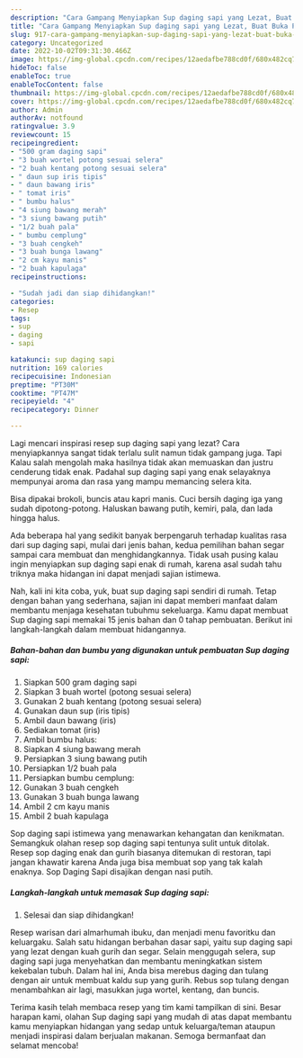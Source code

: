 ```yaml
---
description: "Cara Gampang Menyiapkan Sup daging sapi yang Lezat, Buat Buka Puasa Bikin Ngiler"
title: "Cara Gampang Menyiapkan Sup daging sapi yang Lezat, Buat Buka Puasa Bikin Ngiler"
slug: 917-cara-gampang-menyiapkan-sup-daging-sapi-yang-lezat-buat-buka-puasa-bikin-ngiler
category: Uncategorized
date: 2022-10-02T09:31:30.466Z
image: https://img-global.cpcdn.com/recipes/12aedafbe788cd0f/680x482cq70/sup-daging-sapi-foto-resep-utama.jpg
hideToc: false
enableToc: true
enableTocContent: false
thumbnail: https://img-global.cpcdn.com/recipes/12aedafbe788cd0f/680x482cq70/sup-daging-sapi-foto-resep-utama.jpg
cover: https://img-global.cpcdn.com/recipes/12aedafbe788cd0f/680x482cq70/sup-daging-sapi-foto-resep-utama.jpg
author: Admin
authorAv: notfound
ratingvalue: 3.9
reviewcount: 15
recipeingredient:
- "500 gram daging sapi"
- "3 buah wortel potong sesuai selera"
- "2 buah kentang potong sesuai selera"
- " daun sup iris tipis"
- " daun bawang iris"
- " tomat iris"
- " bumbu halus"
- "4 siung bawang merah"
- "3 siung bawang putih"
- "1/2 buah pala"
- " bumbu cemplung"
- "3 buah cengkeh"
- "3 buah bunga lawang"
- "2 cm kayu manis"
- "2 buah kapulaga"
recipeinstructions:

- "Sudah jadi dan siap dihidangkan!"
categories:
- Resep
tags:
- sup
- daging
- sapi

katakunci: sup daging sapi 
nutrition: 169 calories
recipecuisine: Indonesian
preptime: "PT30M"
cooktime: "PT47M"
recipeyield: "4"
recipecategory: Dinner

---
```



Lagi mencari inspirasi resep sup daging sapi yang lezat? Cara menyiapkannya sangat tidak terlalu sulit namun tidak gampang juga. Tapi Kalau salah mengolah maka hasilnya tidak akan memuaskan dan justru cenderung tidak enak. Padahal sup daging sapi yang enak selayaknya mempunyai aroma dan rasa yang mampu memancing selera kita.


Bisa dipakai brokoli, buncis atau kapri manis. Cuci bersih daging iga yang sudah dipotong-potong. Haluskan bawang putih, kemiri, pala, dan lada hingga halus.

Ada beberapa hal yang sedikit banyak berpengaruh terhadap kualitas rasa dari sup daging sapi, mulai dari jenis bahan, kedua pemilihan bahan segar sampai cara membuat dan menghidangkannya. Tidak usah pusing kalau ingin menyiapkan sup daging sapi enak di rumah, karena asal sudah tahu triknya maka hidangan ini dapat menjadi sajian istimewa.


Nah, kali ini kita coba, yuk, buat sup daging sapi sendiri di rumah. Tetap dengan bahan yang sederhana, sajian ini dapat memberi manfaat dalam membantu menjaga kesehatan tubuhmu sekeluarga. Kamu dapat membuat Sup daging sapi memakai 15 jenis bahan dan 0 tahap pembuatan. Berikut ini langkah-langkah dalam membuat hidangannya.

<!--inarticleads1-->

##### Bahan-bahan dan bumbu yang digunakan untuk pembuatan Sup daging sapi:

1. Siapkan 500 gram daging sapi
1. Siapkan 3 buah wortel (potong sesuai selera)
1. Gunakan 2 buah kentang (potong sesuai selera)
1. Gunakan  daun sup (iris tipis)
1. Ambil  daun bawang (iris)
1. Sediakan  tomat (iris)
1. Ambil  bumbu halus:
1. Siapkan 4 siung bawang merah
1. Persiapkan 3 siung bawang putih
1. Persiapkan 1/2 buah pala
1. Persiapkan  bumbu cemplung:
1. Gunakan 3 buah cengkeh
1. Gunakan 3 buah bunga lawang
1. Ambil 2 cm kayu manis
1. Ambil 2 buah kapulaga


Sop daging sapi istimewa yang menawarkan kehangatan dan kenikmatan. Semangkuk olahan resep sop daging sapi tentunya sulit untuk ditolak. Resep sop daging enak dan gurih biasanya ditemukan di restoran, tapi jangan khawatir karena Anda juga bisa membuat sop yang tak kalah enaknya. Sop Daging Sapi disajikan dengan nasi putih. 

<!--inarticleads2-->

##### Langkah-langkah untuk memasak Sup daging sapi:


1. Selesai dan siap dihidangkan!

Resep warisan dari almarhumah ibuku, dan menjadi menu favoritku dan keluargaku. Salah satu hidangan berbahan dasar sapi, yaitu sup daging sapi yang lezat dengan kuah gurih dan segar. Selain menggugah selera, sup daging sapi juga menyehatkan dan membantu meningkatkan sistem kekebalan tubuh. Dalam hal ini, Anda bisa merebus daging dan tulang dengan air untuk membuat kaldu sup yang gurih. Rebus sop tulang dengan menambahkan air lagi, masukkan juga wortel, kentang, dan buncis. 

Terima kasih telah membaca resep yang tim kami tampilkan di sini. Besar harapan kami, olahan Sup daging sapi yang mudah di atas dapat membantu kamu menyiapkan hidangan yang sedap untuk keluarga/teman ataupun menjadi inspirasi dalam berjualan makanan. Semoga bermanfaat dan selamat mencoba!

